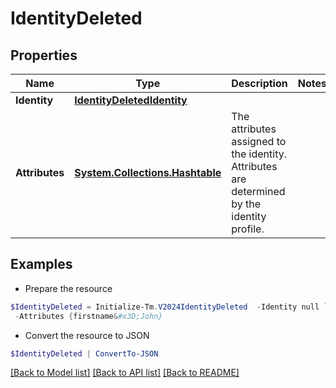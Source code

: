 # IdentityDeleted
## Properties

Name | Type | Description | Notes
------------ | ------------- | ------------- | -------------
**Identity** | [**IdentityDeletedIdentity**](IdentityDeletedIdentity.md) |  | 
**Attributes** | [**System.Collections.Hashtable**](AnyType.md) | The attributes assigned to the identity. Attributes are determined by the identity profile. | 

## Examples

- Prepare the resource
```powershell
$IdentityDeleted = Initialize-Tm.V2024IdentityDeleted  -Identity null `
 -Attributes {firstname&#x3D;John}
```

- Convert the resource to JSON
```powershell
$IdentityDeleted | ConvertTo-JSON
```

[[Back to Model list]](../README.md#documentation-for-models) [[Back to API list]](../README.md#documentation-for-api-endpoints) [[Back to README]](../README.md)


